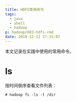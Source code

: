 ```yaml
---
title: HDFS常用命令
tags:
  - java
  - shell
  - hadoop
p: hadoop/003-hdfs-cmd
date: 2018-12-12 17:33:07
---
```


本文记录在实践中使用的常用命令。

# ls
按时间倒序查看文件列表：
```shell
# hadoop fs -ls -t /dir
```

